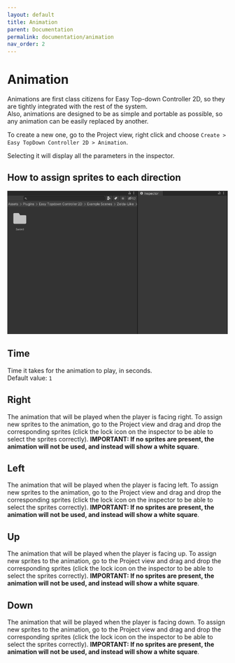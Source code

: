 ```yaml
---
layout: default
title: Animation
parent: Documentation
permalink: documentation/animation
nav_order: 2
---
```


# Animation
Animations are first class citizens for Easy Top-down Controller 2D, so they are tightly integrated with the rest of the system.  
Also, animations are designed to be as simple and portable as possible, so any animation can be easily replaced by another.

To create a new one, go to the Project view, right click and choose `Create > Easy TopDown Controller 2D > Animation`. 

Selecting it will display all the parameters in the inspector.

## How to assign sprites to each direction
![](../assets/GIFs/Animation.gif)

## Time
Time it takes for the animation to play, in seconds.  
Default value: `1`

## Right
The animation that will be played when the player is facing right.
To assign new sprites to the animation, go to the Project view and drag and drop the corresponding sprites (click the lock icon on the inspector to be able to select the sprites correctly).
**IMPORTANT: If no sprites are present, the animation will not be used, and instead will show a white square**.

## Left
The animation that will be played when the player is facing left.
To assign new sprites to the animation, go to the Project view and drag and drop the corresponding sprites (click the lock icon on the inspector to be able to select the sprites correctly).
**IMPORTANT: If no sprites are present, the animation will not be used, and instead will show a white square**.

## Up
The animation that will be played when the player is facing up.
To assign new sprites to the animation, go to the Project view and drag and drop the corresponding sprites (click the lock icon on the inspector to be able to select the sprites correctly).
**IMPORTANT: If no sprites are present, the animation will not be used, and instead will show a white square**.

## Down
The animation that will be played when the player is facing down.
To assign new sprites to the animation, go to the Project view and drag and drop the corresponding sprites (click the lock icon on the inspector to be able to select the sprites correctly).
**IMPORTANT: If no sprites are present, the animation will not be used, and instead will show a white square**.